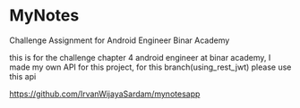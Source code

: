 # MyNotes
Challenge Assignment for Android Engineer Binar Academy 

this is for the challenge chapter 4 android engineer at binar academy, I made my own API for this project, for this branch(using_rest_jwt) please use this api 

https://github.com/IrvanWijayaSardam/mynotesapp
